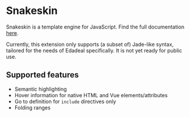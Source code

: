 # Snakeskin

Snakeskin is a template engine for JavaScript.
Find the full documentation [here](https://snakeskintpl.github.io/docs/).

Currently, this extension only supports (a subset of) Jade-like syntax,
tailored for the needs of Edadeal specifically.
It is not yet ready for public use.

## Supported features

- Semantic highlighting
- Hover information for native HTML and Vue elements/attributes
- Go to definition for `include` directives only
- Folding ranges
